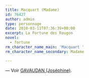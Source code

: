 ```yaml
---
title: Macquart (Madame)
id: 76427
author: admin
type: personnage
date: 2010-03-11T07:36:39+00:00
excerpt: La Fortune des Rougon
novel:
  - fortune
rm_character_name_main: 'Macquart '
rm_character_name_secondary: Madame

---
```

— Voir <a href="/personnage/gavaudan-josephine/" target="_self">GAVAUDAN (Joséphine)</a>.